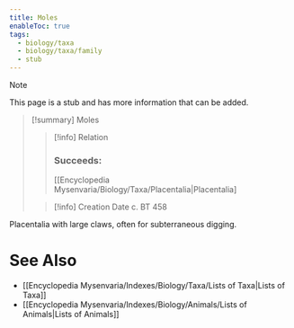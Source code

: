 ```yaml
---
title: Moles
enableToc: true
tags:
  - biology/taxa
  - biology/taxa/family
  - stub
---
```


> [!note]
> This page is a stub and has more information that can be added.

> [!summary] Moles
> > [!info] Relation
> > ### Succeeds:
> > [[Encyclopedia Mysenvaria/Biology/Taxa/Placentalia|Placentalia]
>
> > [!info] Creation Date
> > c. BT 458

Placentalia with large claws, often for subterraneous digging.

# See Also
- [[Encyclopedia Mysenvaria/Indexes/Biology/Taxa/Lists of Taxa|Lists of Taxa]]
- [[Encyclopedia Mysenvaria/Indexes/Biology/Animals/Lists of Animals|Lists of Animals]]
